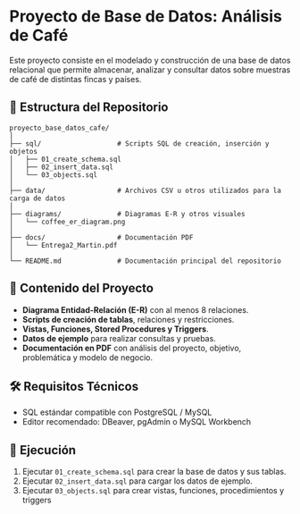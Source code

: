 # Proyecto de Base de Datos: Análisis de Café

Este proyecto consiste en el modelado y construcción de una base de datos relacional que permite almacenar, analizar y consultar datos sobre muestras de café de distintas fincas y países.

## 📁 Estructura del Repositorio

```
proyecto_base_datos_cafe/
│
├── sql/                   # Scripts SQL de creación, inserción y objetos
│   ├── 01_create_schema.sql
│   ├── 02_insert_data.sql
│   └── 03_objects.sql
│
├── data/                  # Archivos CSV u otros utilizados para la carga de datos
│
├── diagrams/              # Diagramas E-R y otros visuales
│   └── coffee_er_diagram.png
│
├── docs/                  # Documentación PDF
│   └── Entrega2_Martin.pdf
│
└── README.md              # Documentación principal del repositorio
```

## 📝 Contenido del Proyecto

- **Diagrama Entidad-Relación (E-R)** con al menos 8 relaciones.
- **Scripts de creación de tablas**, relaciones y restricciones.
- **Vistas, Funciones, Stored Procedures y Triggers**.
- **Datos de ejemplo** para realizar consultas y pruebas.
- **Documentación en PDF** con análisis del proyecto, objetivo, problemática y modelo de negocio.

## 🛠️ Requisitos Técnicos

- SQL estándar compatible con PostgreSQL / MySQL
- Editor recomendado: DBeaver, pgAdmin o MySQL Workbench

## 🚀 Ejecución

1. Ejecutar `01_create_schema.sql` para crear la base de datos y sus tablas.
2. Ejecutar `02_insert_data.sql` para cargar los datos de ejemplo.
3. Ejecutar `03_objects.sql` para crear vistas, funciones, procedimientos y triggers
